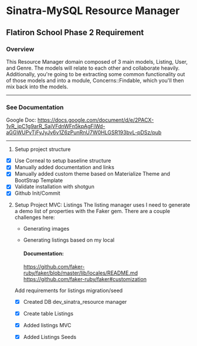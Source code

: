 # Sinatra-MySQL Resource Manager

## Flatiron School Phase 2 Requirement

### Overview

This Resource Manager domain composed of 3 main models, Listing, User, and Genre. The models will relate to each other
and collaborate heavily. Additionally, you're going to be extracting some common functionality out of those models and
into a module, Concerns::Findable, which you'll then mix back into the models.
*****

### See Documentation

Google
Doc: https://docs.google.com/document/d/e/2PACX-1vR_jpC1g9arR_SajVFdnWFn5kpAgFiWd-aGGWUPvTjFyJyJv6v1Z6zPunRnU7W0HLGSR193bvL-pDSz/pub
*****

1. Setup project structure

- [x] Use Corneal to setup baseline structure
- [x] Manually added documentation and links
- [x] Manually added custom theme based on Materialize Theme and BootStrap Template
- [x] Validate installation with shotgun
- [x] Github Init/Commit

2. Setup Project MVC: Listings The listing manager uses I need to generate a demo list of properties with the Faker gem.
   There are a couple challenges here:
    - Generating images
    - Generating listings based on my local

      #### Documentation:
      https://github.com/faker-ruby/faker/blob/master/lib/locales/README.md
      https://github.com/faker-ruby/faker#customization


    Add requirements for listings migration/seed
    - [x] Created DB dev_sinatra_resource manager
    - [x] Create table Listings
    - [x] Added listings MVC
    - [x] Added Listings Seeds

